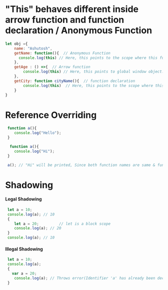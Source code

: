 # "This" behaves different inside arrow function and function declaration / Anonymous Function

```javascript
let obj ={
    name: "Ashutosh",
    getName: function(){  // Anonymous Function 
      console.log(this) // Here, this points to the scope where this function is present, which is obj.
    },
    getAge : () =>{  // Arrow function
        console.log(this) // Here, this points to global window object.
    },
    getCity: function cityName(){  // function declaration
        console.log(this)  // Here, this points to the scope where this function is present, which is obj.
    }
}
 ``` 

# Reference Overriding

```javascript
 function a(){
    console.log("Hello");
 }

  function a(){
    console.log("Hi");
 }

 a(); // "Hi" will be printed, Since both function names are same & function are stored in heap memory and there reference is at call   Stack. So when another function with same name is encountered the last function reference get overidden.
 ``` 

# Shadowing

#### Legal Shadowing

```javascript
 let a = 10;  
 console.log(a); // 10
 {
    let a = 20;         // let is a block scope
    console.log(a); // 20
 }
 console.log(a); // 10
 ``` 

#### Illegal Shadowing

```javascript
 let a = 10;  
 console.log(a); 
 {
   var a = 20;      
    console.log(a); // Throws error(Identifier 'a' has already been declared), since var is a functional scope.
 }
 ``` 